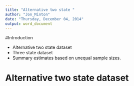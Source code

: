 ```yaml
---
title: "Alternative two state "
author: "Jon_Minton"
date: "Thursday, December 04, 2014"
output: word_document
---
```

#Introduction
- Alternative two state dataset
- Three state dataset
- Summary estimates based on unequal sample sizes. 

# Alternative two state dataset



